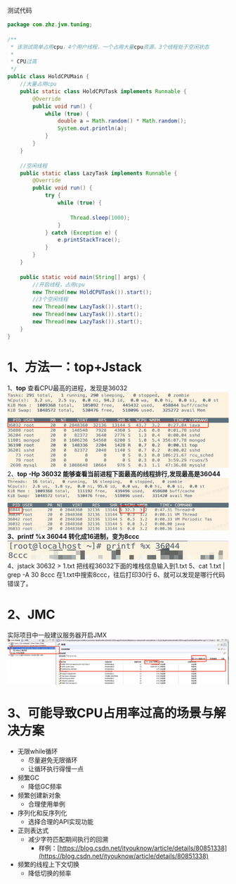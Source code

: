 测试代码

```java
package com.zhz.jvm.tuning;

/**
 * 该测试简单占用cpu，4个用户线程，一个占用大量cpu资源，3个线程处于空闲状态
 * 
 * CPU过高
 */
public class HoldCPUMain {
    //大量占用cpu
    public static class HoldCPUTask implements Runnable {
        @Override
        public void run() {
            while (true) {
                double a = Math.random() * Math.random();
                System.out.println(a);
            }
        }
    }

    //空闲线程
    public static class LazyTask implements Runnable {
        @Override
        public void run() {
            try {
                while (true) {

                    Thread.sleep(1000);
                }
            } catch (Exception e) {
                e.printStackTrace();
            }
        }
    }

    public static void main(String[] args) {
        //开启线程，占用cpu
        new Thread(new HoldCPUTask()).start();
        //3个空闲线程
        new Thread(new LazyTask()).start();
        new Thread(new LazyTask()).start();
        new Thread(new LazyTask()).start();
    }
}
```

# 1、方法一：top+Jstack

1、**top** 查看CPU最高的进程，发现是36032
![3.png](..%2F..%2F..%2Fpublic%2Fjvm%2F%E8%B0%83%E4%BC%98%2F3.png)
2、**top -Hp **36032  能够查看当前进程下面最高的线程排行,发现最高是36044
![2.png](..%2F..%2F..%2Fpublic%2Fjvm%2F%E8%B0%83%E4%BC%98%2F2.png)
3、printf %x 36044 转化成16进制，变为**8ccc**
![4.png](..%2F..%2F..%2Fpublic%2Fjvm%2F%E8%B0%83%E4%BC%98%2F4.png)
4、jstack 30632 > 1.txt 把线程36032下面的堆栈信息输入到1.txt
5、cat 1.txt | grep -A 30 8ccc  在1.txt中搜索8ccc，往后打印30行
6、就可以发现是哪行代码错误了。

# 2、JMC

实际项目中一般建议服务器开启JMX
![5.png](..%2F..%2F..%2Fpublic%2Fjvm%2F%E8%B0%83%E4%BC%98%2F5.png)

# 3、可能导致CPU占用率过高的场景与解决方案

- 无限while循环
    - 尽量避免无限循环
    - 让循环执行得慢一点
- 频繁GC
    - 降低GC频率
- 频繁创建新对象
    - 合理使用单例
- 序列化和反序列化
    - 选择合理的API实现功能
- 正则表达式
    - 减少字符匹配期间执行的回溯
        - 样例：[https://blog.csdn.net/ityouknow/article/details/80851338](https://blog.csdn.net/ityouknow/article/details/80851338)
- 频繁的线程上下文切换
    - 降低切换的频率